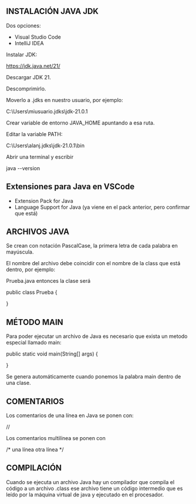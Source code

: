 
## INSTALACIÓN JAVA JDK

Dos opciones:

* Visual Studio Code
* IntelliJ IDEA

Instalar JDK:

https://jdk.java.net/21/

Descargar JDK 21.

Descomprimirlo.

Moverlo a .jdks en nuestro usuario, por ejemplo:

C:\Users\miusuario\.jdks\jdk-21.0.1

Crear variable de entorno JAVA_HOME apuntando a esa ruta.

Editar la variable PATH:

C:\Users\alanj\.jdks\jdk-21.0.1\bin

Abrir una terminal y escribir 

java --version



## Extensiones para Java en VSCode

- Extension Pack for Java
- Language Support for Java (ya viene en el pack anterior, pero confirmar que está)



## ARCHIVOS JAVA

Se crean con notación PascalCase, la primera letra de cada palabra en mayúscula.

El nombre del archivo debe coincidir con el nombre de la class que está dentro, por ejemplo:

Prueba.java entonces la clase será 

public class Prueba {
     
}

## MÉTODO MAIN

Para poder ejecutar un archivo de Java es necesario que exista un metodo especial llamado main:

public static void main(String[] args) {

}

Se genera automáticamente cuando ponemos la palabra main dentro de una clase.

## COMENTARIOS


Los comentarios de una línea en Java se ponen con:

//

Los comentarios multilínea se ponen con 

/* 
una línea
otra línea
*/


## COMPILACIÓN

Cuando se ejecuta un archivo Java hay un compilador que compila el código a un archivo .class ese archivo tiene un código intermedio que es leído por la máquina virtual de java y ejecutado en el procesador.


